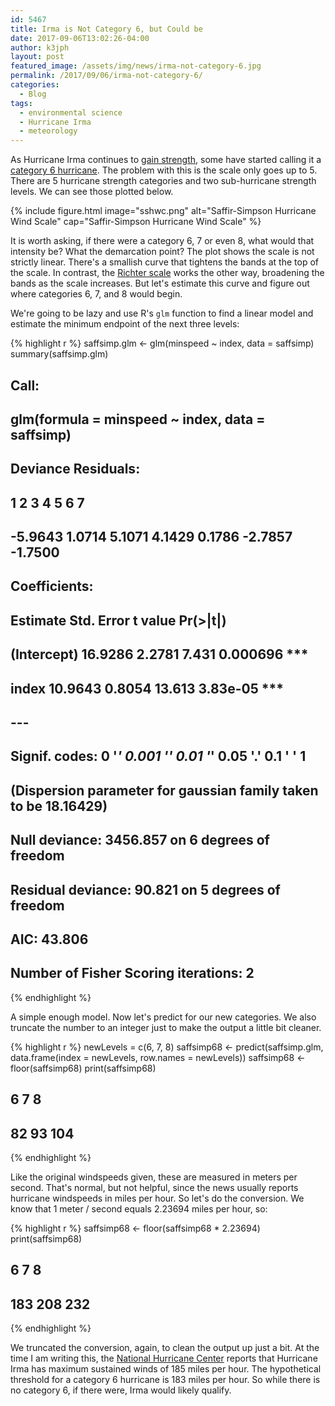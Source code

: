 ```yaml
---
id: 5467
title: Irma is Not Category 6, but Could be
date: 2017-09-06T13:02:26-04:00
author: k3jph
layout: post
featured_image: /assets/img/news/irma-not-category-6.jpg
permalink: /2017/09/06/irma-not-category-6/
categories:
  - Blog
tags:
  - environmental science
  - Hurricane Irma
  - meteorology
---
```

As Hurricane Irma continues to [gain strength](https://climate.nasa.gov/),
some have started calling it a [category 6
hurricane](http://www.digitaljournal.com/tech-and-science/technology/hurricane-irma-is-now-one-of-the-most-powerful-storms-in-history/article/501707).
The problem with this is the scale only goes up to 5.  There are 5
hurricane strength categories and two sub-hurricane strength levels.
We can see those plotted below.

{% include figure.html image="sshwc.png"
   alt="Saffir-Simpson Hurricane Wind Scale"
   cap="Saffir-Simpson Hurricane Wind Scale" %}
   
It is worth asking, if there were a category 6, 7 or even 8, what
would that intensity be?  What the demarcation point?  The plot
shows the scale is not strictly linear.  There's a smallish curve
that tightens the bands at the top of the scale.  In contrast, the
[Richter scale](https://earthquake.usgs.gov/learn/topics/measure.php)
works the other way, broadening the bands as the scale increases.
But let's estimate this curve and figure out where categories 6,
7, and 8 would begin.

We're going to be lazy and use R's `glm` function to find a linear
model and estimate the minimum endpoint of the next three levels:

{% highlight r %}
saffsimp.glm <- glm(minspeed ~ index, data = saffsimp)
summary(saffsimp.glm)
## 
## Call:
## glm(formula = minspeed ~ index, data = saffsimp)
## 
## Deviance Residuals: 
##       1        2        3        4        5        6        7  
## -5.9643   1.0714   5.1071   4.1429   0.1786  -2.7857  -1.7500  
## 
## Coefficients:
##             Estimate Std. Error t value Pr(&gt;|t|)    
## (Intercept)  16.9286     2.2781   7.431 0.000696 ***
## index        10.9643     0.8054  13.613 3.83e-05 ***
## ---
## Signif. codes:  0 '***' 0.001 '**' 0.01 '*' 0.05 '.' 0.1 ' ' 1
## 
## (Dispersion parameter for gaussian family taken to be 18.16429)
## 
##     Null deviance: 3456.857  on 6  degrees of freedom
## Residual deviance:   90.821  on 5  degrees of freedom
## AIC: 43.806
## 
## Number of Fisher Scoring iterations: 2
{% endhighlight %}

A simple enough model.  Now let's predict for our new categories.
We also truncate the number to an integer just to make the output
a little bit cleaner.

{% highlight r %}
newLevels = c(6, 7, 8)
saffsimp68 <- predict(saffsimp.glm, data.frame(index = newLevels, 
                  row.names = newLevels))
saffsimp68 <- floor(saffsimp68)
print(saffsimp68)

##   6   7   8 
##  82  93 104
{% endhighlight %}

Like the original windspeeds given, these are measured in meters
per second.  That's normal, but not helpful, since the news usually
reports hurricane windspeeds in miles per hour.  So let's do the
conversion.  We know that 1 meter / second equals 2.23694 miles per
hour, so:

{% highlight r %}
saffsimp68 <- floor(saffsimp68 * 2.23694)
print(saffsimp68)

##   6   7   8 
## 183 208 232
{% endhighlight %}

We truncated the conversion, again, to clean the output up just a
bit.  At the time I am writing this, the [National Hurricane
Center](http://www.nhc.noaa.gov/) reports that Hurricane Irma has
maximum sustained winds of 185 miles per hour.  The hypothetical
threshold for a category 6 hurricane is 183 miles per hour.  So
while there is no category 6, if there were, Irma would likely
qualify.
